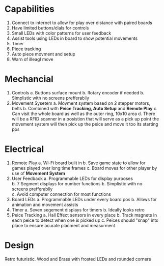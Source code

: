 # Capabilities

1. Connect to internet to allow for play over distance with paired boards
2. Have limited buttons/dials for controls
3. Small LEDs with color patterns for user feedback
4. Assist tools using LEDs in board to show potential movements
5. Timer
6. Piece tracking
7. Auto piece movment and setup
8. Warn of illeagl move

# Mechancial

1. Controls
	a. Buttons surface mount
	b. Rotary encoder if needed
	b. Simplistic with no screens prefferablly
2. Movement Sysetem
	a. Movment system based on 2 stepper motors, belts
	b. Combined with **Peice Tracking, Auto Setup** and **Remote Play**
	c. Can visit the whole board as well as the outer ring, 10x10 area
	d. There will be a RFID scanner in a posistion that will serve as a pick up point the movement system will then pick up the peice and move it too its starting pos

# Electrical

1. Remote Play
	a. Wi-Fi board built in
	b. Save game state to allow for games played over long time frames
	c. Board moves for other player by use of **Movement System**
2. User Feedback
        a. Programmable LEDs for display purposes  
        b. 7 Segment displays for number functions
        b. Simplistic with no screens prefferablly  
        c. Avoid computer connection for most functions
3. Board LEDs
	a. Programmable LEDs under every board pos
	b. Allows for animation and movement assists
4. Timer
	a. Seven segement displays for timers
	b. Ideally looks retro
5. Peice Tracking
	a. Hall Effect sensors in every place
	b. Track magnets in each peice to detect when one is picked up
	c. Peices should "snap" into place to ensure acurate placment and measurment

# Design

Retro futuristic. Wood and Brass with frosted LEDs and rounded corners
